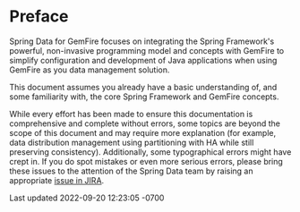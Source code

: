 <div id="header">

# Preface

</div>

<div id="content">

<div class="paragraph">

Spring Data for GemFire focuses on integrating the Spring Framework's powerful,
non-invasive programming model and concepts with GemFire to
simplify configuration and development of Java applications when using
GemFire as you data management solution.

</div>

<div class="paragraph">

This document assumes you already have a basic understanding of, and
some familiarity with, the core Spring Framework and GemFire
concepts.

</div>

<div class="paragraph">

While every effort has been made to ensure this documentation is
comprehensive and complete without errors, some topics are beyond the
scope of this document and may require more explanation (for example,
data distribution management using partitioning with HA while still
preserving consistency). Additionally, some typographical errors might
have crept in. If you do spot mistakes or even more serious errors,
please bring these issues to the attention of the Spring Data team by
raising an appropriate [issue in
JIRA](https://jira.spring.io/browse/SGF).

</div>

</div>

<div id="footer">

<div id="footer-text">

Last updated 2022-09-20 12:23:05 -0700

</div>

</div>
